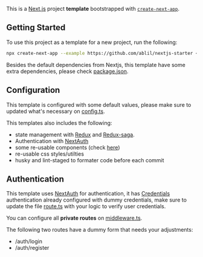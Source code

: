 This is a [Next.js](https://nextjs.org) project **template** bootstrapped with [`create-next-app`](https://nextjs.org/docs/app/api-reference/cli/create-next-app).

## Getting Started

To use this project as a template for a new project, run the following:
```bash
npx create-next-app --example https://github.com/ablil/nextjs-starter <Your application name>
```
Besides the default dependencies from Nextjs, this template have some extra dependencies, please check [package.json](package.json).

## Configuration

This template is configured with some default values, please make sure to updated what's necessary on [config.ts](lib/config.ts).


This templates also includes the following:
* state management with [Redux](https://redux.js.org/) and [Redux-saga](https://redux-saga.js.org/).
* Authentication with [NextAuth](https://next-auth.js.org/) 
* some re-usable components (check [here](components/common/))
* re-usable css styles/utilties
* husky and lint-staged to formater code before each commit

## Authentication

This template uses [NextAuth](https://next-auth.js.org/) for authentication, it has [Credentials]( https://next-auth.js.org/providers/credentials ) authentication already configured with dummy credentials, make sure to update the file [route.ts](app/api/auth/[...nextauth]/route.ts) with your logic to verify user credentials.

You can configure all **private routes** on [middleware.ts](middleware.ts).

The following two routes have a dummy form that needs your adjustments:
* /auth/login
* /auth/register